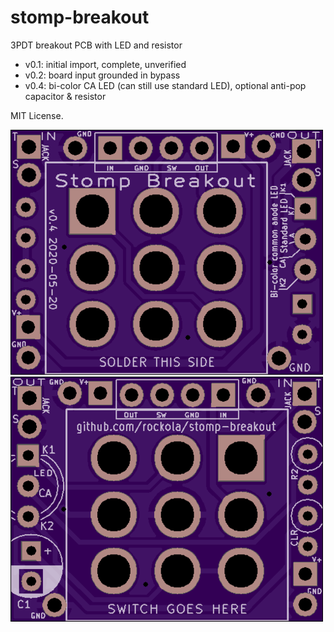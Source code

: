 # stomp-breakout
3PDT breakout PCB with LED and resistor

* v0.1: initial import, complete, unverified
* v0.2: board input grounded in bypass
* v0.4: bi-color CA LED (can still use standard LED), optional anti-pop capacitor & resistor

MIT License.

![Front](https://raw.githubusercontent.com/rockola/stomp-breakout/master/images/stomp-breakout-oshpark-front-v0.4.png)
![Back](https://raw.githubusercontent.com/rockola/stomp-breakout/master/images/stomp-breakout-oshpark-back-v0.4.png)
